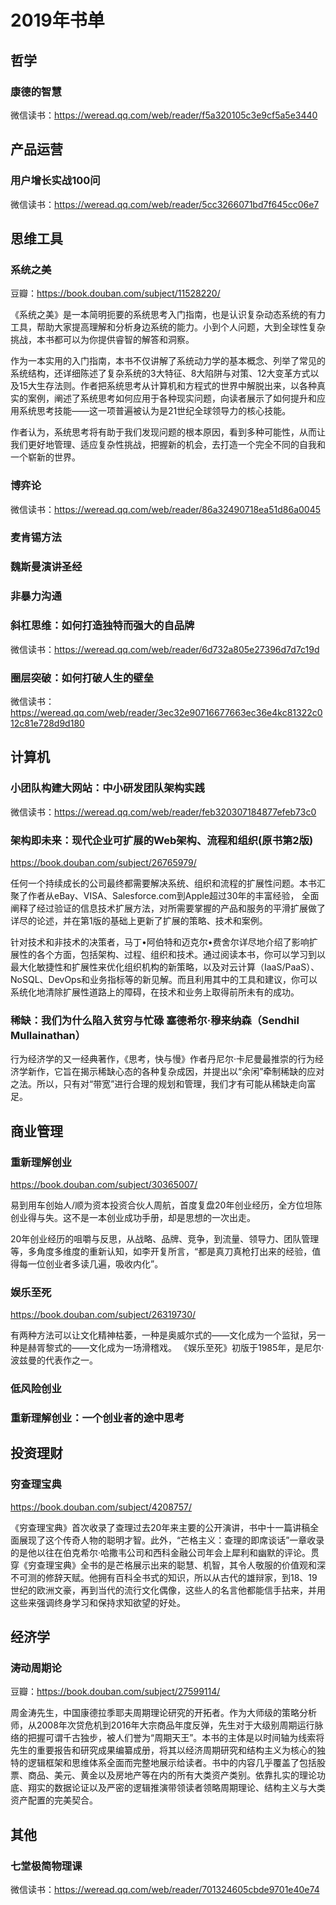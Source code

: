 # 2019年书单


## 哲学

### 康德的智慧

微信读书：https://weread.qq.com/web/reader/f5a320105c3e9cf5a5e3440

## 产品运营

### 用户增长实战100问

微信读书：https://weread.qq.com/web/reader/5cc3266071bd7f645cc06e7


## 思维工具

### 系统之美

豆瓣：https://book.douban.com/subject/11528220/

《系统之美》是一本简明扼要的系统思考入门指南，也是认识复杂动态系统的有力工具，帮助大家提高理解和分析身边系统的能力。小到个人问题，大到全球性复杂挑战，本书都可以为你提供睿智的解答和洞察。

作为一本实用的入门指南，本书不仅讲解了系统动力学的基本概念、列举了常见的系统结构，还详细陈述了复杂系统的3大特征、8大陷阱与对策、12大变革方式以及15大生存法则。作者把系统思考从计算机和方程式的世界中解脱出来，以各种真实的案例，阐述了系统思考如何应用于各种现实问题，向读者展示了如何提升和应用系统思考技能——这一项普遍被认为是21世纪全球领导力的核心技能。

作者认为，系统思考将有助于我们发现问题的根本原因，看到多种可能性，从而让我们更好地管理、适应复杂性挑战，把握新的机会，去打造一个完全不同的自我和一个崭新的世界。

### 博弈论

微信读书：https://weread.qq.com/web/reader/86a32490718ea51d86a0045

### 麦肯锡方法

### 魏斯曼演讲圣经

### 非暴力沟通


### 斜杠思维：如何打造独特而强大的自品牌

微信读书：https://weread.qq.com/web/reader/6d732a805e27396d7d7c19d


### 圈层突破：如何打破人生的壁垒

微信读书：https://weread.qq.com/web/reader/3ec32e90716677663ec36e4kc81322c012c81e728d9d180

## 计算机

### 小团队构建大网站：中小研发团队架构实践
微信读书：https://weread.qq.com/web/reader/feb320307184877efeb73c0


### 架构即未来：现代企业可扩展的Web架构、流程和组织(原书第2版)

https://book.douban.com/subject/26765979/

任何一个持续成长的公司最终都需要解决系统、组织和流程的扩展性问题。本书汇聚了作者从eBay、VISA、Salesforce.com到Apple超过30年的丰富经验， 全面阐释了经过验证的信息技术扩展方法，对所需要掌握的产品和服务的平滑扩展做了详尽的论述，并在第1版的基础上更新了扩展的策略、技术和案例。

针对技术和非技术的决策者，马丁•阿伯特和迈克尔•费舍尔详尽地介绍了影响扩展性的各个方面，包括架构、过程、组织和技术。通过阅读本书，你可以学习到以最大化敏捷性和扩展性来优化组织机构的新策略，以及对云计算（IaaS/PaaS）、NoSQL、DevOps和业务指标等的新见解。而且利用其中的工具和建议，你可以系统化地清除扩展性道路上的障碍，在技术和业务上取得前所未有的成功。



### 稀缺：我们为什么陷入贫穷与忙碌 塞德希尔·穆来纳森（Sendhil Mullainathan）

行为经济学的又一经典著作，《思考，快与慢》作者丹尼尔·卡尼曼最推崇的行为经济学新作，它旨在揭示稀缺心态的各种复杂成因，并提出以“余闲”牵制稀缺的应对之法。所以，只有对“带宽”进行合理的规划和管理，我们才有可能从稀缺走向富足。

## 商业管理

### 重新理解创业

https://book.douban.com/subject/30365007/

易到用车创始人/顺为资本投资合伙人周航，首度复盘20年创业经历，全方位坦陈创业得与失。这不是一本创业成功手册，却是思想的一次出走。

20年创业经历的咀嚼与反思，从战略、品牌、竞争，到流量、领导力、团队管理等，多角度多维度的重新认知，如李开复所言，“都是真刀真枪打出来的经验，值得每一位创业者多读几遍，吸收内化”。


### 娱乐至死

https://book.douban.com/subject/26319730/

有两种方法可以让文化精神枯萎，一种是奥威尔式的——文化成为一个监狱，另一种是赫胥黎式的——文化成为一场滑稽戏。
《娱乐至死》初版于1985年，是尼尔·波兹曼的代表作之一。

### 低风险创业 

### 重新理解创业：一个创业者的途中思考

## 投资理财

### 穷查理宝典

https://book.douban.com/subject/4208757/

《穷查理宝典》首次收录了查理过去20年来主要的公开演讲，书中十一篇讲稿全面展现了这个传奇人物的聪明才智。此外，“芒格主义：查理的即席谈话”一章收录的是他以往在伯克希尔·哈撒韦公司和西科金融公司年会上犀利和幽默的评论。贯穿《穷查理宝典》全书的是芒格展示出来的聪慧、机智，其令人敬服的价值观和深不可测的修辞天赋。他拥有百科全书式的知识，所以从古代的雄辩家，到18、19世纪的欧洲文豪，再到当代的流行文化偶像，这些人的名言他都能信手拈来，并用这些来强调终身学习和保持求知欲望的好处。

## 经济学

### 涛动周期论

豆瓣：https://book.douban.com/subject/27599114/

周金涛先生，中国康德拉季耶夫周期理论研究的开拓者。作为大师级的策略分析师，从2008年次贷危机到2016年大宗商品年度反弹，先生对于大级别周期运行脉络的把握可谓千古独步，被人们誉为“周期天王”。本书的主体是以时间轴为线索将先生的重要报告和研究成果编纂成册，将其以经济周期研究和结构主义为核心的独特的逻辑框架和思维体系全面而完整地展示给读者。书中的内容几乎覆盖了包括股票、商品、美元、黄金以及房地产等在内的所有大类资产类别。依靠扎实的理论功底、翔实的数据论证以及严密的逻辑推演带领读者领略周期理论、结构主义与大类资产配置的完美契合。


## 其他

### 七堂极简物理课

微信读书：https://weread.qq.com/web/reader/701324605cbde9701e40e74